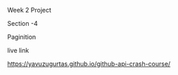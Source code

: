 Week 2 Project

Section -4

Paginition 

live link 

https://yavuzugurtas.github.io/github-api-crash-course/